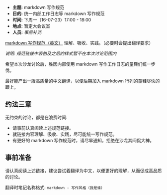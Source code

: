 - **主题:** markdown 写作规范
- **目的:** 统一内部工作日志等 markdown 写作规范
- **时间:** 下周一（16-07-23）17:00 - 18:00
- **地点:** 暂定大会议室
- **人员:** _事后补充_

[markdown 写作规范（英文）](https://github.com/intfocus-company/intfocus_style/blob/master/markdown-style-guide.md) 理解、吸收、实践。（必要时会提出翻译要求）

_说明: 规范链接中表格及之后的样式暂不在本次讨论范围内_

希望本次沙龙讨论后，胜因内部使用 markdown 写作工作日志的童鞋们统一步伐。

最好能产出一版高质量的中文翻译，以便后期加入 markdown 行列的童鞋尽快的跟上。

## 约法三章

无约束的讨论，都是在浪费时间:

- 请事前认真阅读上述规范链接。
- 就链接内容理解、吸收、实践，尽可能统一写作规范。
- 有更好的 markdown 写作规范时，请尽早通知，拒绝在沙龙其间侃大神。

## 事前准备

请认真阅读上述链接，建议尝试着翻译为中文，以便更好的理解，从而促成高品质的讨论。

翻译时笔记名称格式: `markdown - 写作风格（我是谁）`